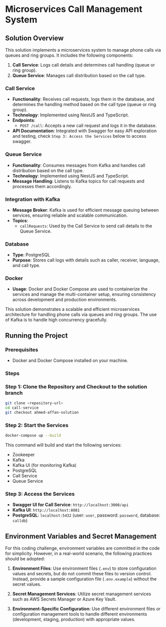 # Microservices Call Management System

## Solution Overview

This solution implements a microservices system to manage phone calls via queues and ring groups. It includes the following components:

1. **Call Service**: Logs call details and determines call handling (queue or ring group).
2. **Queue Service**: Manages call distribution based on the call type.

### Call Service

- **Functionality**: Receives call requests, logs them in the database, and determines the handling method based on the call type (queue or ring group).
- **Technology**: Implemented using NestJS and TypeScript.
- **Endpoints**:
  - `POST /call`: Accepts a new call request and logs it in the database.
- **API Documentation**: Integrated with Swagger for easy API exploration and testing, check `Step 3: Access the Services` below to access swagger.

### Queue Service

- **Functionality**: Consumes messages from Kafka and handles call distribution based on the call type.
- **Technology**: Implemented using NestJS and TypeScript.
- **Message Handling**: Listens to Kafka topics for call requests and processes them accordingly.

### Integration with Kafka

- **Message Broker**: Kafka is used for efficient message queuing between services, ensuring reliable and scalable communication.
- **Topics**: 
  - `callRequests`: Used by the Call Service to send call details to the Queue Service.

### Database

- **Type**: PostgreSQL
- **Purpose**: Stores call logs with details such as caller, receiver, language, and call type.

### Docker

- **Usage**: Docker and Docker Compose are used to containerize the services and manage the multi-container setup, ensuring consistency across development and production environments.

This solution demonstrates a scalable and efficient microservices architecture for handling phone calls via queues and ring groups. The use of Kafka is to handle high concurrency gracefully.

## Running the Project

### Prerequisites

- Docker and Docker Compose installed on your machine.

### Steps

### Step 1: Clone the Repository and Checkout to the solution branch

   ```sh
   git clone <repository-url>
   cd call-service
   git checkout ahmed-affan-solution
   ```
### Step 2: Start the Services

```sh
docker-compose up --build
```
This command will build and start the following services:
- Zookeeper
- Kafka
- Kafka UI (for monitoring Kafka)
- PostgreSQL
- Call Service
- Queue Service

### Step 3: Access the Services

- **Swagger UI for Call Service**: `http://localhost:3000/api`
- **Kafka UI**: `http://localhost:8081`
- **PostgreSQL**: `localhost:5432` (user: `user`, password: `password`, database: `calldb`)

## Environment Variables and Secret Management

 For this coding challenge, environment variables are committed in the code for simplicity. However, in a real-world scenario, the following practices should be adopted:

1. **Environment Files**: Use environment files (`.env`) to store configuration values and secrets, but do not commit these files to version control. Instead, provide a sample configuration file (`.env.example`) without the secret values.

2. **Secret Management Services**: Utilize secret management services such as AWS Secrets Manager or Azure Key Vault.

3. **Environment-Specific Configuration**: Use different environment files or configuration management tools to handle different environments (development, staging, production) with appropriate values.

